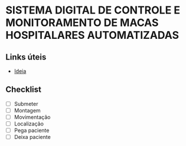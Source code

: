 # SISTEMA DIGITAL DE CONTROLE E MONITORAMENTO DE MACAS HOSPITALARES AUTOMATIZADAS

## Links úteis
* <a href="https://github.com/petruspierre/fee_maca/blob/master/ideia.md">Ideia</a>

## Checklist
- [ ] Submeter
- [ ] Montagem
- [ ] Movimentação
- [ ] Localização
- [ ] Pega paciente
- [ ] Deixa paciente
